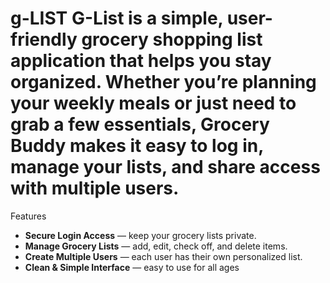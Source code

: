 # g-LIST                                                                                                                        G-List is a simple, user-friendly grocery shopping list application that helps you stay organized. Whether you’re planning your weekly meals or just need to grab a few essentials, Grocery Buddy makes it easy to **log in, manage your lists, and share access** with multiple users.

Features                                   
- **Secure Login Access** — keep your grocery lists private.
- **Manage Grocery Lists** — add, edit, check off, and delete items.
- **Create Multiple Users** — each user has their own personalized list.
- **Clean & Simple Interface** — easy to use for all ages

